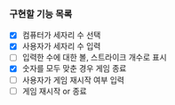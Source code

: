 ### 구현할 기능 목록

- [x] 컴퓨터가 세자리 수 선택
- [x] 사용자가 세자리 수 입력
- [ ] 입력한 수에 대한 볼, 스트라이크 개수로 표시
- [x] 숫자를 모두 맞춘 경우 게임 종료
- [ ] 사용자가 게임 재시작 여부 입력
- [ ] 게임 재시작 or 종료